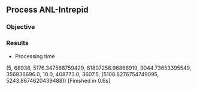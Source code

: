 ## Process ANL-Intrepid 


### Objective



### Results
- Processing time


(5, 68936, 5176.347568759429, 81807258.96866919, 9044.73653395549, 356836696.0, 10.0, 408773.0, 3607.5, (5108.8276754749095, 5243.8674620439488))
[Finished in 0.6s]

